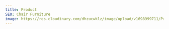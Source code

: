 ```yaml
---
title: Product
SEO: Chair Furniture
image: https://res.cloudinary.com/dhzucwklz/image/upload/v1698999711/Products/_DSC9429_aivu2q.jpg
---
```

